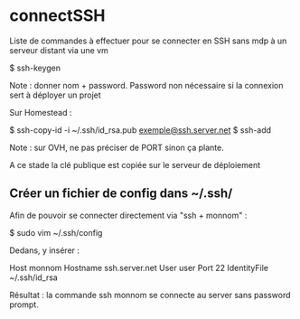 # connectSSH
Liste de commandes à effectuer pour se connecter en SSH sans mdp à un serveur distant via une vm


$ ssh-keygen

Note : donner nom + password. Password non nécessaire si la connexion sert à déployer un projet

Sur Homestead :

$ ssh-copy-id -i ~/.ssh/id_rsa.pub exemple@ssh.server.net
$ ssh-add

Note : sur OVH, ne pas préciser de PORT sinon ça plante.

A ce stade la clé publique est copiée sur le serveur de déploiement

## Créer un fichier de config dans ~/.ssh/

Afin de pouvoir se connecter directement via "ssh + monnom" :

$ sudo vim ~/.ssh/config

Dedans, y insérer :

Host monnom
        Hostname ssh.server.net
        User user
        Port 22
        IdentityFile ~/.ssh/id_rsa
        
Résultat : la commande ssh monnom se connecte au server sans password prompt.
